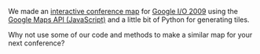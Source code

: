 We made an [interactive conference map](http://code.google.com/events/io/map/) for [Google I/O 2009](http://code.google.com/events/io/) using the [Google Maps API (JavaScript)](http://code.google.com/apis/maps/) and a little bit of Python for generating tiles.

Why not use some of our code and methods to make a similar map for your next conference?